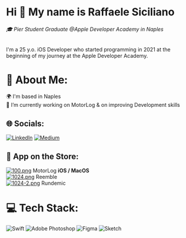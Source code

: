 Hi 👋 My name is Raffaele Siciliano
====================================
###### 🎓 Pier Student Graduate @Apple Developer Academy in Naples

I'm a 25 y.o. iOS Developer who started programming in 2021 at the beginning of my journey at the Apple Developer Academy.

# 💫 About Me:
🌍  I'm based in Naples<br>🔭 I’m currently working on MotorLog & on improving Development skills<br>

## 🌐 Socials:
[![LinkedIn](https://img.shields.io/badge/LinkedIn-%230077B5.svg?logo=linkedin&logoColor=white)](.com/in/raffaele-siciliano/) [![Medium](https://img.shields.io/badge/Medium-12100E?logo=medium&logoColor=white)](https://medium.com/@raffaelesiciliano97) 

## 📱 App on the Store:
[![100.png](https://i.postimg.cc/rwH316Hg/100.png)](https://postimg.cc/XrwsWP4y) MotorLog **iOS / MacOS** <br>
[![1024.png](https://i.postimg.cc/Cxx0dc5L/1024.png)](https://apps.apple.com/it/app/reemble/id1626107495) Reemble <br>
[![1024-2.png](https://i.postimg.cc/L55kJdc3/1024-2.png)](https://apps.apple.com/it/app/rundemic/id1611784330) Rundemic


# 💻 Tech Stack:
![Swift](https://img.shields.io/badge/swift-F54A2A?style=for-the-badge&logo=swift&logoColor=white) ![Adobe Photoshop](https://img.shields.io/badge/adobephotoshop-%2331A8FF.svg?style=for-the-badge&logo=adobephotoshop&logoColor=white) 	![Figma](https://img.shields.io/badge/figma-%23F24E1E.svg?style=for-the-badge&logo=figma&logoColor=white) ![Sketch](https://img.shields.io/badge/Sketch-FFB387?style=for-the-badge&logo=sketch&logoColor=black)
